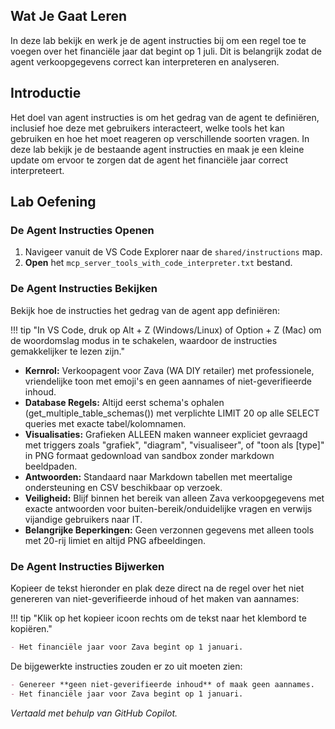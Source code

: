## Wat Je Gaat Leren

In deze lab bekijk en werk je de agent instructies bij om een regel toe te voegen over het financiële jaar dat begint op 1 juli. Dit is belangrijk zodat de agent verkoopgegevens correct kan interpreteren en analyseren.

## Introductie

Het doel van agent instructies is om het gedrag van de agent te definiëren, inclusief hoe deze met gebruikers interacteert, welke tools het kan gebruiken en hoe het moet reageren op verschillende soorten vragen. In deze lab bekijk je de bestaande agent instructies en maak je een kleine update om ervoor te zorgen dat de agent het financiële jaar correct interpreteert.

## Lab Oefening

### De Agent Instructies Openen

1. Navigeer vanuit de VS Code Explorer naar de `shared/instructions` map.
2. **Open** het `mcp_server_tools_with_code_interpreter.txt` bestand.

### De Agent Instructies Bekijken

Bekijk hoe de instructies het gedrag van de agent app definiëren:

!!! tip "In VS Code, druk op Alt + Z (Windows/Linux) of Option + Z (Mac) om de woordomslag modus in te schakelen, waardoor de instructies gemakkelijker te lezen zijn."

- **Kernrol:** Verkoopagent voor Zava (WA DIY retailer) met professionele, vriendelijke toon met emoji's en geen aannames of niet-geverifieerde inhoud.
- **Database Regels:** Altijd eerst schema's ophalen (get_multiple_table_schemas()) met verplichte LIMIT 20 op alle SELECT queries met exacte tabel/kolomnamen.
- **Visualisaties:** Grafieken ALLEEN maken wanneer expliciet gevraagd met triggers zoals "grafiek", "diagram", "visualiseer", of "toon als [type]" in PNG formaat gedownload van sandbox zonder markdown beeldpaden.
- **Antwoorden:** Standaard naar Markdown tabellen met meertalige ondersteuning en CSV beschikbaar op verzoek.
- **Veiligheid:** Blijf binnen het bereik van alleen Zava verkoopgegevens met exacte antwoorden voor buiten-bereik/onduidelijke vragen en verwijs vijandige gebruikers naar IT.
- **Belangrijke Beperkingen:** Geen verzonnen gegevens met alleen tools met 20-rij limiet en altijd PNG afbeeldingen.

### De Agent Instructies Bijwerken

Kopieer de tekst hieronder en plak deze direct na de regel over het niet genereren van niet-geverifieerde inhoud of het maken van aannames:

!!! tip "Klik op het kopieer icoon rechts om de tekst naar het klembord te kopiëren."

```markdown
- Het financiële jaar voor Zava begint op 1 januari.
```

De bijgewerkte instructies zouden er zo uit moeten zien:

```markdown
- Genereer **geen niet-geverifieerde inhoud** of maak geen aannames.
- Het financiële jaar voor Zava begint op 1 januari.
```

*Vertaald met behulp van GitHub Copilot.*
